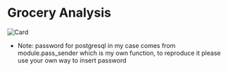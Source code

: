 # Grocery Analysis
 
![Card](https://teanabroad.org/wp-content/uploads/2013/06/Caroline3-2.jpg)

* Note: password for postgresql in my case comes from module.pass_sender which is my own function, to reproduce it please use your own way to insert password
